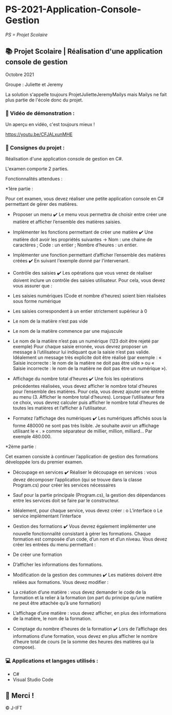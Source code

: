 # PS-2021-Application-Console-Gestion

*PS = Projet Scolaire*

## 📚 Projet Scolaire | Réalisation d'une application console de gestion

Octobre 2021

Groupe : Juliette et Jeremy

La solution s'appelle toujours ProjetJulietteJeremyMailys mais Mailys ne fait plus partie de l'école donc du projet.

### 📎 Vidéo de démonstration :

Un aperçu en vidéo, c'est toujours mieux !

https://youtu.be/CFJALxunMHE

### 📌 Consignes du projet :

Réalisation d'une application console de gestion en C#.

L'examen comporte 2 parties.

Fonctionnalités attendues :

*1ère partie :

Pour cet examen, vous devez réaliser une petite application console en C# permettant de gérer des matières.

- Proposer un menu ✔️
Le menu vous permettra de choisir entre créer une matière et afficher l’ensemble des matières saisies.

- Implémenter les fonctions permettant de créer une matière ✔️
Une matière doit avoir les propriétés suivantes -> Nom : une chaine de caractères ; Code : un entier ; Nombre d’heures : un entier.

- Implémenter une fonction permettant d’afficher l’ensemble des matières créées ✔️
En suivant l'exemple donné par l'intervenant.

- Contrôle des saisies ✔️
Les opérations que vous venez de réaliser doivent inclure un contrôle des saisies utilisateur.
Pour cela, vous devez vous assurer que :
- Les saisies numériques (Code et nombre d’heures) soient bien réalisées sous forme numérique
- Les saisies correspondent à un entier strictement supérieur à 0
- Le nom de la matière n’est pas vide
- Le nom de la matière commence par une majuscule
- Le nom de la matière n’est pas un numérique (123 doit être rejeté par exemple)
Pour chaque saisie erronée, vous devrez proposer un message à l’utilisateur lui indiquant que la saisie n’est pas valide.
Idéalement un message très explicite doit être réalisé (par exemple : « Saisie incorrecte : le nom de la matière ne doit pas être vide » ou « Saisie incorrecte : le nom de la matière ne doit pas être un numérique »).

- Affichage du nombre total d’heures ✔️
Une fois les opérations précédentes réalisées, vous devez afficher le nombre total d’heures pour l’ensemble des matières.
Pour cela, vous devez ajouter une entrée au menu (3. Afficher le nombre total d’heures).
Lorsque l’utilisateur fera ce choix, vous devrez calculer puis afficher le nombre total d’heures de toutes les matières et l’afficher à l’utilisateur.

- Formatez l’affichage des numériques ✔️
Les numériques affichés sous la forme 480000 ne sont pas très lisible. Je souhaite avoir un affichage utilisant le « . » comme séparateur de millier, million, milliard… Par exemple 480.000.

*2ème partie :

Cet examen consiste à continuer l’application de gestion des formations développée lors du premier examen.

- Découpage en services ✔️
Réaliser le découpage en services : vous devez décomposer l’application (qui se trouve dans la classe Program.cs) pour créer les services nécessaires
- Sauf pour la partie principale (Program.cs), la gestion des dépendances entre les services doit se faire par le constructeur.
- Idéalement, pour chaque service, vous devez créer :
o L’interface
o Le service implémentant l’interface

- Gestion des formations ✔️
Vous devrez également implémenter une nouvelle fonctionnalité consistant à gérer les formations.
Chaque formation est composée d’un code, d’un nom et d’un niveau.
Vous devez créer les entrées du menu permettant :
- De créer une formation
- D’afficher les informations des formations.

- Modification de la gestion des communes ✔️
Les matières doivent être reliées aux formations.
Vous devez modifier :
- La création d’une matière : vous devez demander le code de la formation et la relier à la formation (on part du principe qu’une matière ne peut être attachée qu’à une formation)
- L’affichage d’une matière : vous devez afficher, en plus des informations de la matière, le nom de la formation.

- Comptage du nombre d’heures de la formation ✔️
Lors de l’affichage des informations d’une formation, vous devez en plus afficher le nombre d’heure total de cours (ie la somme des heures des matières qui la compose).

### 💻 Applications et langages utilisés :

+ C#
+ Visual Studio Code




## 🌸 Merci !
© J-IFT
